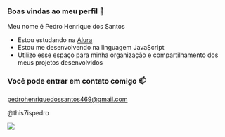 ### Boas vindas ao meu perfil :blue_heart:

Meu nome é Pedro Henrique dos Santos

- Estou estudando na [Alura](https://www.alura.com.br)
- Estou me desenvolvendo na linguagem JavaScript
- Utilizo esse espaço para minha organização e compartilhamento dos meus projetos desenvolvidos

### Você pode entrar em contato comigo :mailbox:

pedrohenriquedossantos469@gmail.com

@this7ispedro

![](https://media1.tenor.com/m/QQiopAKBLyUAAAAd/miber.gifV)
